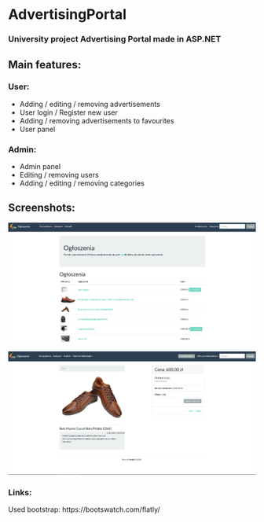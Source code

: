 # AdvertisingPortal

<h3>University project Advertising Portal made in ASP.NET</h3>

<h2>Main features:</h2>
<h3>User:</h3>
<ul>
  <li>Adding / editing / removing advertisements</li>
  <li>User login / Register new user</li>
  <li>Adding / removing advertisements to favourites</li>
  <li>User panel</li>
</ul>
<h3>Admin:</h3>
<ul>
  <li>Admin panel</li>
  <li>Editing / removing users</li>
  <li>Adding / editing / removing categories</li>
</ul>

<h2>Screenshots:</h2>

![screenshot](/AdvertisingPortal/Images/Screenshots/advertisingPortal_ss_2.png)

![screenshot](/AdvertisingPortal/Images/Screenshots/advertisingPortal_ss_1.png)

<h3>Links:</h3>
<p>Used bootstrap: https://bootswatch.com/flatly/</p>
